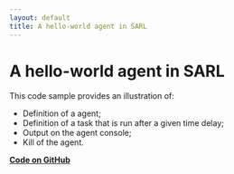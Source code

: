 ```yaml
---
layout: default
title: A hello-world agent in SARL
---
```


# A hello-world agent in SARL

This code sample provides an illustration of:

* Definition of a agent;
* Definition of a task that is run after a given time delay;
* Output on the agent console;
* Kill of the agent.


[**Code on GitHub**](https://github.com/sarl/sarl/tree/master/sarl-eclipse/plugins/io.sarl.eclipse.examples/projects/io-sarl-demos-basic-helloworld)
